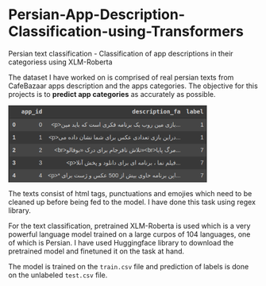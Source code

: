 # Persian-App-Description-Classification-using-Transformers
Persian text classification - Classification of app descriptions in their categoriess using XLM-Roberta


The dataset I have worked on is comprised of real persian texts from CafeBazaar apps description and the apps categories. The objective for this projects is to **predict app categories** as accurately as possible. 

<img src="img/dataset.png" alt="Logo" width="400" align="center"/>

The texts consist of html tags, punctuations and emojies which need to be cleaned up before being fed to the model. I have done this task using regex library.

For the text classification, pretrained XLM-Roberta is used which is a very powerful language model trained on a large curpos of 104 languages, one of which is Persian. I have used Huggingface library to download the pretrained model and finetuned it on the task at hand.

The model is trained on the <code>train.csv</code> file and prediction of labels is done on the unlabeled <code>test.csv</code> file.
